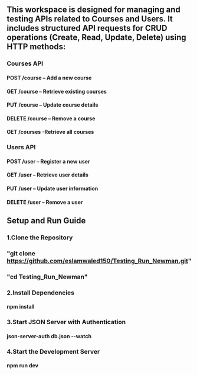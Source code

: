 ## This workspace is designed for managing and testing APIs related to Courses and Users. It includes structured API requests for CRUD operations (Create, Read, Update, Delete) using HTTP methods:

### Courses API
#### POST /course – Add a new course
#### GET /course – Retrieve existing courses
#### PUT /course – Update course details
#### DELETE /course – Remove a course
#### GET /courses -Retrieve all courses

### Users API
#### POST /user – Register a new user
#### GET /user – Retrieve user details
#### PUT /user – Update user information
#### DELETE /user – Remove a user


## Setup and Run Guide

### 1.Clone the Repository
### "git clone https://github.com/eslamwaled150/Testing_Run_Newman.git"
### "cd Testing_Run_Newman"
### 2.Install Dependencies
#### npm install
### 3.Start JSON Server with Authentication
#### json-server-auth db.json --watch
### 4.Start the Development Server
#### npm run dev

